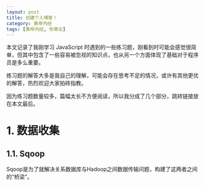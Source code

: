```yaml
---
layout: post
title: 创建个人博客！
category: 黄帝内经
tags: [黄帝内经, 伤寒论]
---
```


本文记录了我刚学习 JavaScript 时遇到的一些练习题，刚看到时可能会感觉很简单，但其中包含了一些容易被忽视的知识点，也从另一个方面体现了基础对于程序员是多么重要。

练习题的解答大多是我自己的理解，可能会存在思考不足的情况，或许有其他更优的解答，热烈欢迎大家拍砖指教。

因为练习题数量较多，篇幅太长不方便阅读，所以我分成了几个部分，跳转链接放在本文最后。

# 1. 数据收集

## 1.1. Sqoop

Sqoop是为了就解决关系数据库与Hadoop之间数据传输问题，构建了这两者之间的“桥梁”。
